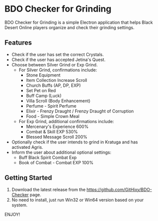 # BDO Checker for Grinding

BDO Checker for Grinding is a simple Electron application that helps Black Desert Online players organize and check their grinding settings.

## Features

- Check if the user has set the correct Crystals.
- Check if the user has accepted Jetina's Quest.
- Choose between Silver Grind or Exp Grind.
  - For Silver Grind, confirmations include:
    - Stone Equipment
    - Item Collection Increase Scroll
    - Church Buffs (AP, DP, EXP)
    - Set Pet on Red
    - Buff Camp (Luck)
    - Villa Scroll (Body Enhancement)
    - Perfume - Spirit Perfume
    - Elixir - Frenzy Draught / Frenzy Draught of Corruption
    - Food - Simple Crown Meal
  - For Exp Grind, additional confirmations include:
    - Mercenary's Experience 600%
    - Combat & Skill EXP 530%
    - Blessed Message Scroll 200%
- Optionally check if the user intends to grind in Kratuga and has activated Agris.
- Inform the user about additional optional settings:
  - Buff Black Spirit Combat Exp
  - Book of Combat - Combat EXP 100%

## Getting Started

1. Download the latest release from the https://github.com/GitHixy/BDO-Checker page.
2. No need to install, just run Win32 or Win64 version based on your system.

ENJOY!
